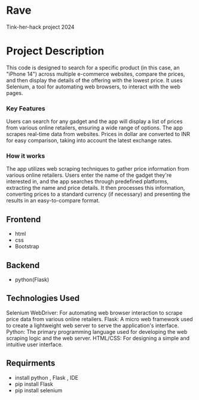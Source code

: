 # Rave
Tink-her-hack project 2024
# Project Description
This code is designed to search for a specific product (in this case, an "iPhone 14") across multiple e-commerce websites, compare the prices, and then display the details of the offering with the lowest price. It uses Selenium, a tool for automating web browsers, to interact with the web pages. 
### Key Features

Users can search for any gadget and the app will display a list of prices from various online retailers, ensuring a wide range of options.
The app scrapes real-time data from websites.
Prices in dollar are converted to INR for easy comparison, taking into account the latest exchange rates.

### How it works

The app utilizes web scraping techniques to gather price information from various online retailers. Users enter the name of the gadget they're interested in, and the app searches through predefined platforms, extracting the name and price details. It then processes this information, converting prices to a standard currency (if necessary) and presenting the results in an easy-to-compare format.

## Frontend
- html
- css
- Bootstrap
## Backend
- python(Flask)

## Technologies Used
Selenium WebDriver: For automating web browser interaction to scrape price data from various online retailers.
Flask: A micro web framework used to create a lightweight web server to serve the application's interface.
Python: The primary programming language used for developing the web scraping logic and the web server.
HTML/CSS: For designing a simple and intuitive user interface.

## Requirments
- install python , Flask , IDE
- pip install Flask
- pip install selenium


